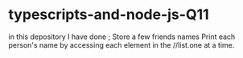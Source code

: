 # typescripts-and-node-js-Q11
in this depository I have done ; Store a few friends names Print each person's name by accessing each element in the  //list.one at a time.
